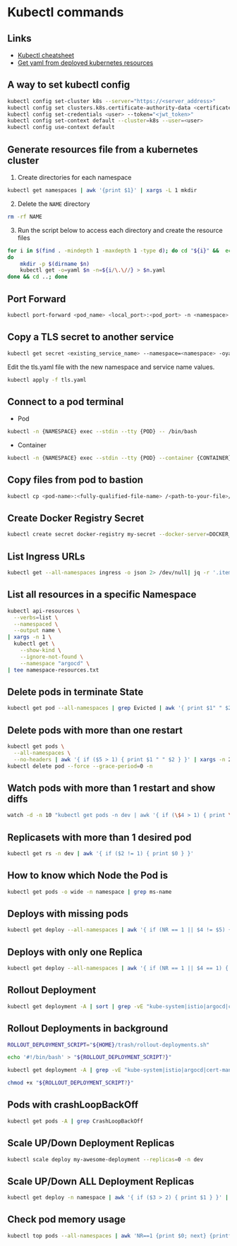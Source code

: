 # Kubectl commands

## Links

* [Kubectl cheatsheet](https://kubernetes.io/docs/reference/kubectl/cheatsheet/)
* [Get yaml from deployed kubernetes resources](https://jhooq.com/get-yaml-for-deployed-kubernetes-resources/)

## A way to set kubectl config

```sh
kubectl config set-cluster k8s --server="https://<server_address>"
kubectl config set clusters.k8s.certificate-authority-data <certificate_crt_code>
kubectl config set-credentials <user> --token="<jwt_token>"
kubectl config set-context default --cluster=k8s --user=<user>
kubectl config use-context default
```

## Generate resources file from a kubernetes cluster

1. Create directories for each namespace
```sh
kubectl get namespaces | awk '{print $1}' | xargs -L 1 mkdir
```

2. Delete the `NAME` directory
```sh
rm -rf NAME
```

3. Run the script below to access each directory and create the resource files
```sh
for i in $(find . -mindepth 1 -maxdepth 1 -type d); do cd "${i}" &&  echo "processing: ${i/\.\//}" && for n in $(kubectl get -n=${i/\.\//} -o=name pvc,configmap,serviceaccount,secret,ingress,service,deployment,statefulset,hpa,job,cronjob)
do
    mkdir -p $(dirname $n)
    kubectl get -o=yaml $n -n=${i/\.\//} > $n.yaml
done && cd ..; done
```

## Port Forward

```sh
kubectl port-forward <pod_name> <local_port>:<pod_port> -n <namespace>
```

## Copy a TLS secret to another service

```sh
kubectl get secret <existing_service_name> --namespace=<namespace> -oyaml > tls.yaml
```

Edit the tls.yaml file with the new namespace and service name values.

```sh
kubectl apply -f tls.yaml
```

## Connect to a pod terminal

* Pod

```sh
kubectl -n {NAMESPACE} exec --stdin --tty {POD} -- /bin/bash
```

* Container

```sh
kubectl -n {NAMESPACE} exec --stdin --tty {POD} --container {CONTAINER} -- /bin/sh
```

## Copy files from pod to bastion

```sh
kubectl cp <pod-name>:<fully-qualified-file-name> /<path-to-your-file>/<file-name> -c <container-name>
```

## Create Docker Registry Secret

```sh
kubectl create secret docker-registry my-secret --docker-server=DOCKER_REGISTRY_SERVER --docker-username=DOCKER_USER --docker-password=DOCKER_PASSWORD
```

## List Ingress URLs

```sh
kubectl get --all-namespaces ingress -o json 2> /dev/null| jq -r '.items[] | .spec.rules[] | .host as $host | .http.paths[] | ( $host + .path)' | sort | grep -v ^/
```

## List all resources in a specific Namespace

```sh
kubectl api-resources \
  --verbs=list \
  --namespaced \
  --output name \
| xargs -n 1 \
  kubectl get \
    --show-kind \
    --ignore-not-found \
    --namespace "argocd" \
| tee namespace-resources.txt
```

## Delete pods in terminate State

```sh
kubectl get pod --all-namespaces | grep Evicted | awk '{ print $1" " $2 }' | xargs -n 2 kubectl delete pod --force --grace-period=0 -n
```

## Delete pods with more than one restart

```sh
kubectl get pods \
  --all-namespaces \
  --no-headers | awk '{ if ($5 > 1) { print $1 " " $2 } }' | xargs -n 2 \
kubectl delete pod --force --grace-period=0 -n
```

## Watch pods with more than 1 restart and show diffs

```sh
watch -d -n 10 "kubectl get pods -n dev | awk '{ if (\$4 > 1) { print \$0 } }'"
```

## Replicasets with more than 1 desired pod

```sh
kubectl get rs -n dev | awk '{ if ($2 != 1) { print $0 } }'
```

## How to know which Node the Pod is

```sh
kubectl get pods -o wide -n namespace | grep ms-name
```

## Deploys with missing pods

```sh
kubectl get deploy --all-namespaces | awk '{ if (NR == 1 || $4 != $5) { print $0 } }'
```

## Deploys with only one Replica

```sh
kubectl get deploy --all-namespaces | awk '{ if (NR == 1 || $4 == 1) { print $0 } }'
```

## Rollout Deployment

```sh
kubectl get deployment -A | sort | grep -vE "kube-system|istio|argocd|cert-manager" | sed 1d | awk '{ print "kubectl rollout restart deployment " $2 " -n " $1 }' | sh
```

## Rollout Deployments in background

```sh
ROLLOUT_DEPLOYMENT_SCRIPT="${HOME}/trash/rollout-deployments.sh"

echo '#!/bin/bash' > "${ROLLOUT_DEPLOYMENT_SCRIPT?}"

kubectl get deployment -A | grep -vE "kube-system|istio|argocd|cert-manager" | sed 1d | awk '{ print "kubectl rollout restart deployment " $2 " -n " $1 " &"}' | tee -a "${ROLLOUT_DEPLOYMENT_SCRIPT?}"

chmod +x "${ROLLOUT_DEPLOYMENT_SCRIPT?}"
```

## Pods with crashLoopBackOff

```sh
kubectl get pods -A | grep CrashLoopBackOff
```

## Scale UP/Down Deployment Replicas

```sh
kubectl scale deploy my-awesome-deployment --replicas=0 -n dev
```

## Scale UP/Down ALL Deployment Replicas

```sh
kubectl get deploy -n namespace | awk '{ if ($3 > 2) { print $1 } }' | xargs -n 1 kubectl scale deploy -n namespace --replicas=2
```

## Check pod memory usage

```sh
kubectl top pods --all-namespaces | awk 'NR==1 {print $0; next} {printf "%-30s%-30s%-15s%-15s\n", $1, $2, $3/1024 " Gi", $4}'
```
